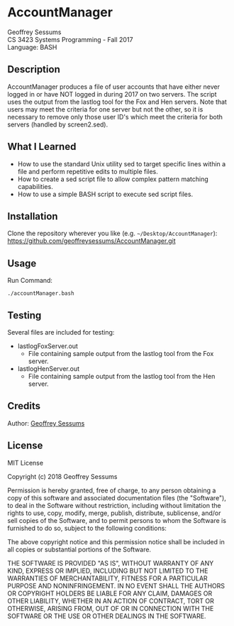 # AccountManager

Geoffrey Sessums  
CS 3423 Systems Programming - Fall 2017  
Language: BASH  

## Description

AccountManager produces a file of user accounts that have either
never logged in or have NOT logged in during 2017 on two servers. The script uses
the output from the lastlog tool for the Fox and Hen servers. Note that users may
meet the criteria for one server but not the other, so it is necessary to remove
only those user ID's which meet the criteria for both servers 
(handled by screen2.sed).

## What I Learned

* How to use the standard Unix utility sed to target specific lines within a file
  and perform repetitive edits to multiple files.
* How to create a sed script file to allow complex pattern matching capabilities.
* How to use a simple BASH script to execute sed script files.

## Installation

Clone the repository wherever you like (e.g. `~/Desktop/AccountManager`):
    <https://github.com/geoffreysessums/AccountManager.git>

## Usage

Run Command:

    ./accountManager.bash

## Testing

Several files are included for testing:

* lastlogFoxServer.out
  * File containing sample output from the lastlog tool from the Fox server.
* lastlogHenServer.out
  * File containing sample output from the lastlog tool from the Hen server.

## Credits

Author: [Geoffrey Sessums](http://www.geoffreysessums.com)

## License

MIT License

Copyright (c) 2018 Geoffrey Sessums

Permission is hereby granted, free of charge, to any person obtaining a copy
of this software and associated documentation files (the "Software"), to deal
in the Software without restriction, including without limitation the rights
to use, copy, modify, merge, publish, distribute, sublicense, and/or sell
copies of the Software, and to permit persons to whom the Software is
furnished to do so, subject to the following conditions:

The above copyright notice and this permission notice shall be included in all
copies or substantial portions of the Software.

THE SOFTWARE IS PROVIDED "AS IS", WITHOUT WARRANTY OF ANY KIND, EXPRESS OR
IMPLIED, INCLUDING BUT NOT LIMITED TO THE WARRANTIES OF MERCHANTABILITY,
FITNESS FOR A PARTICULAR PURPOSE AND NONINFRINGEMENT. IN NO EVENT SHALL THE
AUTHORS OR COPYRIGHT HOLDERS BE LIABLE FOR ANY CLAIM, DAMAGES OR OTHER
LIABILITY, WHETHER IN AN ACTION OF CONTRACT, TORT OR OTHERWISE, ARISING FROM,
OUT OF OR IN CONNECTION WITH THE SOFTWARE OR THE USE OR OTHER DEALINGS IN THE
SOFTWARE.
